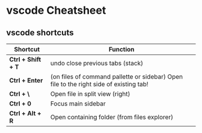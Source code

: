# vscode Cheatsheet

## vscode shortcuts

| Shortcut | Function |
|---|---|
| **Ctrl + Shift + T** | undo close previous tabs (stack) |
| **Ctrl + Enter** | (on files of command pallette or sidebar) Open file to the right side of existing tab! |
| **Ctrl + \\**  | Open file in split view (right) |
| **Ctrl + 0** | Focus main sidebar |
| **Ctrl + Alt + R** | Open containing folder (from files explorer) |
